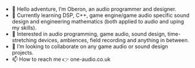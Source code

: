 - 👋 Hello adventure, I’m Oberon, an audio programmer and designer.
- 🌱 Currently learning DSP, C++, game engine/game audio specific sound design and engineering mathematics (both applied to audio and uping my skills).
- 👀 Interested in audio programming, game audio, sound design, time-stretching devices, ambiences, field recording and anything in between.
- 💞️ I’m looking to collaborate on any game audio or sound design projects.
- 📫 How to reach me 👉 one-audio.co.uk

<!---
0bi0n3/0bi0n3 is a ✨ special ✨ repository because its `README.md` (this file) appears on your GitHub profile.
You can click the Preview link to take a look at your changes.
--->
